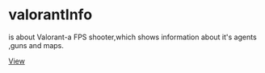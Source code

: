 # valorantInfo 
is about Valorant-a FPS shooter,which shows information about it's agents ,guns and maps. 

[View](https://valorant-info69.netlify.app)
